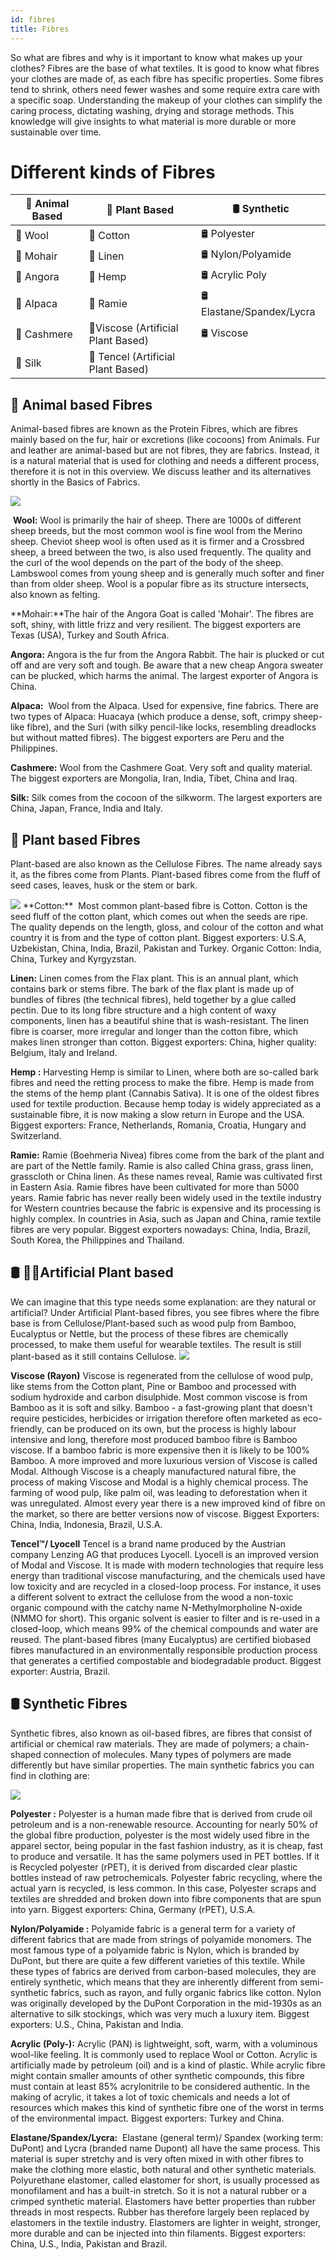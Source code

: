 ```yaml
---
id: fibres
title: Fibres
---
```


So what are fibres and why is it important to know what makes up your clothes? Fibres are the base of what textiles. It is good to know what fibres your clothes are made of, as each fibre has specific properties. Some fibres tend to shrink, others need fewer washes and some require extra care with a specific soap. Understanding the makeup of your clothes can simplify the caring process, dictating washing, drying and storage methods. This knowledge will give insights to what material is more durable or more sustainable over time.

# Different kinds of Fibres


| 🐑 Animal Based   | 🌱 Plant Based     | 🛢 Synthetic           |
|-------------------|---------------------|------------------------|
| 🐑 Wool           | 🌱 Cotton               |  🛢 Polyester             |
| 🐐 Mohair            | 🌱 Linen               | 🛢 Nylon/Polyamide        |
| 🐰 Angora            | 🌱 Hemp                 | 🛢 Acrylic Poly        |
| 🦙 Alpaca            | 🌱 Ramie                | 🛢 Elastane/Spandex/Lycra |
| 🐐 Cashmere          | 🌱Viscose (Artificial Plant Based)                | 🛢 Viscose                |
| 🐛 Silk              | 🌱 Tencel (Artificial Plant Based)                       |                        |


## 🐑 Animal based Fibres
Animal-based fibres are known as the Protein Fibres, which are fibres mainly based on the fur, hair or excretions (like cocoons) from Animals. Fur and leather are animal-based but are not fibres, they are fabrics. Instead, it is a natural material that is used for clothing and needs a different process, therefore it is not in this overview. We discuss leather and its alternatives shortly in the Basics of Fabrics.

<img src="../assets/basics/fibres_01.jpg" />

 **Wool:** Wool is primarily the hair of sheep. There are 1000s of different sheep breeds, but the most common wool is fine wool from the Merino sheep. Cheviot sheep wool is often used as it is firmer and a Crossbred sheep, a breed between the two, is also used frequently. The quality and the curl of the wool depends on the part of the body of the sheep. Lambswool comes from young sheep and is generally much softer and finer than from older sheep. Wool is a popular fibre as its structure intersects, also known as felting.



**Mohair:**The hair of the Angora Goat is called 'Mohair'. The fibres are soft, shiny, with little frizz and very resilient. The biggest exporters are Texas (USA), Turkey and South Africa.


**Angora:** Angora is the fur from the Angora Rabbit. The hair is plucked or cut off and are very soft and tough. Be aware that a new cheap Angora sweater can be plucked, which harms the animal. The largest exporter of Angora is China.


**Alpaca:**  Wool from the Alpaca. Used for expensive, fine fabrics. There are two types of Alpaca: Huacaya (which produce a dense, soft, crimpy sheep-like fibre), and the Suri (with silky pencil-like locks, resembling dreadlocks but without matted fibres). The biggest exporters are Peru and the Philippines.


**Cashmere:** Wool from the Cashmere Goat. Very soft and quality material. The biggest exporters are Mongolia, Iran, India, Tibet, China and Iraq.

**Silk:** Silk comes from the cocoon of the silkworm. The largest exporters are China, Japan, France, India and Italy.


## 🌱 Plant based Fibres
Plant-based are also known as the Cellulose Fibres. The name already says it, as the fibres come from Plants. Plant-based fibres come from the fluff of seed cases, leaves, husk or the stem or bark.

<img src="../assets/basics/fibres_02.jpg" />
**Cotton:**  Most common plant-based fibre is Cotton. Cotton is the seed fluff of the cotton plant, which comes out when the seeds are ripe. The quality depends on the length, gloss, and colour of the cotton and what country it is from and the type of cotton plant. Biggest exporters: U.S.A, Uzbekistan, China, India, Brazil, Pakistan and Turkey. Organic Cotton: India, China, Turkey and Kyrgyzstan.


**Linen:** Linen comes from the Flax plant. This is an annual plant, which contains bark or stems fibre. The bark of the flax plant is made up of bundles of fibres (the technical fibres), held together by a glue called pectin. Due to its long fibre structure and a high content of waxy components, linen has a beautiful shine that is wash-resistant. The linen fibre is coarser, more irregular and longer than the cotton fibre, which makes linen stronger than cotton. Biggest exporters: China, higher quality: Belgium, Italy and Ireland.


**Hemp :** Harvesting Hemp is similar to Linen, where both are so-called bark fibres and need the retting process to make the fibre. Hemp is made from the stems of the hemp plant (Cannabis Sativa). It is one of the oldest fibres used for textile production. Because hemp today is widely appreciated as a sustainable fibre, it is now making a slow return in Europe and the USA. Biggest exporters: France, Netherlands, Romania, Croatia, Hungary and Switzerland.

**Ramie:** Ramie (Boehmeria Nivea) fibres come from the bark of the plant and are part of the Nettle family. Ramie is also called China grass, grass linen, grasscloth or China linen. As these names reveal, Ramie was cultivated first in Eastern Asia. Ramie fibres have been cultivated for more than 5000 years. Ramie fabric has never really been widely used in the textile industry for Western countries because the fabric is expensive and its processing is highly complex. In countries in Asia, such as Japan and China, ramie textile fibres are very popular. Biggest exporters nowadays: China, India, Brazil, South Korea, the Philippines and Thailand.

## 🛢️ 🧑‍🌾Artificial Plant based
We can imagine that this type needs some explanation: are they natural or artificial? Under Artificial Plant-based fibres, you see fibres where the fibre base is from Cellulose/Plant-based such as wood pulp from Bamboo, Eucalyptus or Nettle, but the process of these fibres are chemically processed, to make them useful for wearable textiles. The result is still plant-based as it still contains Cellulose.
<img src="../assets/basics/fibres_03.jpg" />

**Viscose (Rayon)**  Viscose is regenerated from the cellulose of wood pulp, like stems from the Cotton plant, Pine or Bamboo and processed with sodium hydroxide and carbon disulphide. Most common viscose is from Bamboo as it is soft and silky. Bamboo - a fast-growing plant that doesn't require pesticides, herbicides or irrigation therefore often marketed as eco-friendly, can be produced on its own, but the process is highly labour intensive and long, therefore most produced bamboo fibre is Bamboo viscose. If a bamboo fabric is more expensive then it is likely to be 100% Bamboo. A more improved and more luxurious version of Viscose is called Modal. Although Viscose is a cheaply manufactured natural fibre, the process of making Viscose and Modal is a highly chemical process. The farming of wood pulp, like palm oil, was leading to deforestation when it was unregulated. Almost every year there is a new improved kind of fibre on the market, so there are better versions now of viscose.
Biggest Exporters: China, India, Indonesia, Brazil, U.S.A.


**Tencel™/ Lyocell** Tencel is a brand name produced by the Austrian company Lenzing AG that produces Lyocell. Lyocell is an improved version of Modal and Viscose. It is made with modern technologies that require less energy than traditional viscose manufacturing, and the chemicals used have low toxicity and are recycled in a closed-loop process.
For instance, it uses a different solvent to extract the cellulose from the wood a non-toxic organic compound with the catchy name N-Methylmorpholine N-oxide (NMMO for short). This organic solvent is easier to filter and is re-used in a closed-loop, which means 99% of the chemical compounds and water are reused.
The plant-based fibres (many Eucalyptus) are certified biobased fibres manufactured in an environmentally responsible production process that generates a certified compostable and biodegradable product.
Biggest exporter: Austria, Brazil.



## 🛢 Synthetic Fibres

Synthetic fibres, also known as oil-based fibres, are fibres that consist of artificial or chemical raw materials. They are made of polymers; a chain-shaped connection of molecules. Many types of polymers are made differently but have similar properties. The main synthetic fabrics you can find in clothing are:

<img src="../assets/basics/fibres_04.jpg" />

**Polyester :** Polyester is a human made fibre that is derived from crude oil petroleum and is a non-renewable resource. Accounting for nearly 50% of the global fibre production, polyester is the most widely used fibre in the apparel sector, being popular in the fast fashion industry, as it is cheap, fast to produce and versatile. It has the same polymers used in PET bottles. If it is Recycled polyester (rPET), it is derived from discarded clear plastic bottles instead of raw petrochemicals. Polyester fabric recycling, where the actual yarn is recycled, is less common. In this case, Polyester scraps and textiles are shredded and broken down into fibre components that are spun into yarn. Biggest exporters: China, Germany (rPET), U.S.A.

**Nylon/Polyamide :** Polyamide fabric is a general term for a variety of different fabrics that are made from strings of polyamide monomers. The most famous type of a polyamide fabric is Nylon, which is branded by DuPont, but there are quite a few different varieties of this textile. While these types of fabrics are derived from carbon-based molecules, they are entirely synthetic, which means that they are inherently different from semi-synthetic fabrics, such as rayon, and fully organic fabrics like cotton. Nylon was originally developed by the DuPont Corporation in the mid-1930s as an alternative to silk stockings, which was very much a luxury item. Biggest exporters: U.S., China, Pakistan and India.


**Acrylic (Poly-):** Acrylic (PAN) is lightweight, soft, warm, with a voluminous wool-like feeling. It is commonly used to replace Wool or Cotton. Acrylic is artificially made by petroleum (oil) and is a kind of plastic. While acrylic fibre might contain smaller amounts of other synthetic compounds, this fibre must contain at least 85% acrylonitrile to be considered authentic. In the making of acrylic, it takes a lot of toxic chemicals and needs a lot of resources which makes this kind of synthetic fibre one of the worst in terms of the environmental impact. Biggest exporters: Turkey and China.


**Elastane/Spandex/Lycra:**  Elastane (general term)/ Spandex (working term: DuPont) and Lycra (branded name Dupont) all have the same process. This material is super stretchy and is very often mixed in with other fibres to make the clothing more elastic, both natural and other synthetic materials. Polyurethane elastomer, called elastomer for short, is usually processed as monofilament and has a built-in stretch. So it is not a natural rubber or a crimped synthetic material. Elastomers have better properties than rubber threads in most respects. Rubber has therefore largely been replaced by elastomers in the textile industry. Elastomers are lighter in weight, stronger, more durable and can be injected into thin filaments. Biggest exporters: China, U.S., India, Pakistan and Brazil.
